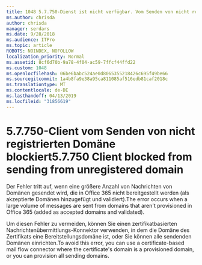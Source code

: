 ```yaml
---
title: 1048 5.7.750-Dienst ist nicht verfügbar. Vom Senden von nicht registrierten Domänen blockierter Client
ms.author: chrisda
author: chrisda
manager: serdars
ms.date: 9/28/2018
ms.audience: ITPro
ms.topic: article
ROBOTS: NOINDEX, NOFOLLOW
localization_priority: Normal
ms.assetid: 8cf6d70b-9a78-4f04-ac59-7ffcf44ffd22
ms.custom: 1048
ms.openlocfilehash: 06be6babc524ae0d8065355218426c695f49be66
ms.sourcegitcommit: 1a4b8fa9e38a95ca811085af516edb81caf2018c
ms.translationtype: MT
ms.contentlocale: de-DE
ms.lasthandoff: 04/13/2019
ms.locfileid: "31856619"
---
```

# <a name="57750-client-blocked-from-sending-from-unregistered-domain"></a><span data-ttu-id="bf017-103">5.7.750-Client vom Senden von nicht registrierten Domäne blockiert</span><span class="sxs-lookup"><span data-stu-id="bf017-103">5.7.750 Client blocked from sending from unregistered domain</span></span>

<span data-ttu-id="bf017-104">Der Fehler tritt auf, wenn eine größere Anzahl von Nachrichten von Domänen gesendet wird, die in Office 365 nicht bereitgestellt werden (als akzeptierte Domänen hinzugefügt und validiert).</span><span class="sxs-lookup"><span data-stu-id="bf017-104">The error occurs when a large volume of messages are sent from domains that aren't provisioned in Office 365 (added as accepted domains and validated).</span></span>

<span data-ttu-id="bf017-105">Um diesen Fehler zu vermeiden, können Sie einen zertifikatbasierten Nachrichtenübermittlungs-Konnektor verwenden, in dem die Domäne des Zertifikats eine Bereitstellungsdomäne ist, oder Sie können alle sendenden Domänen einrichten.</span><span class="sxs-lookup"><span data-stu-id="bf017-105">To avoid this error, you can use a certificate-based mail flow connector where the certificate's domain is a provisioned domain, or you can provision all sending domains.</span></span>
